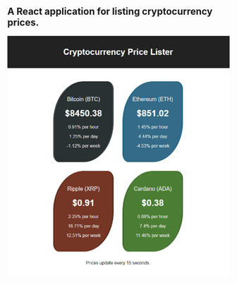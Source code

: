 ## A React application for listing cryptocurrency prices. 


![alt text](screenshot/crypto.jpg "cryptocurrency prices")